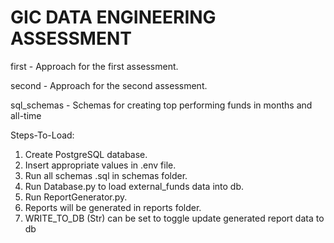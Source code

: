 # GIC DATA ENGINEERING ASSESSMENT

first - Approach for the first assessment.

second - Approach for the second assessment.

sql_schemas - Schemas for creating top performing funds in months and all-time

Steps-To-Load:
  1. Create PostgreSQL database.
  2. Insert appropriate values in .env file.
  3. Run all schemas .sql in schemas folder.
  4. Run Database.py to load external_funds data into db.
  5. Run ReportGenerator.py.
  6. Reports will be generated in reports folder.
  7. WRITE_TO_DB (Str) can be set to toggle update generated report data to db

